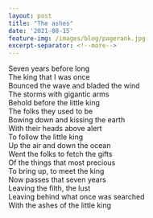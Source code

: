 ```yaml
---
layout: post
title: "The ashes"
date: '2021-08-15'
feature-img: /images/blog/pagerank.jpg
excerpt-separator: <!--more-->
---
```

Seven years before long  
The king that I was once  
Bounced the wave and bladed the wind  
The storms with gigantic arms  
Behold before the little king  
The folks they used to be  
Bowing down and kissing the earth  
With their heads above alert  
To follow the little king  
Up the air and down the ocean  
Went the folks to fetch the gifts  
Of the things that most precious  
To bring up, to meet the king  
Now passes that seven years     
Leaving the filth, the lust  
Leaving behind what once was searched  
With the ashes of the little king

